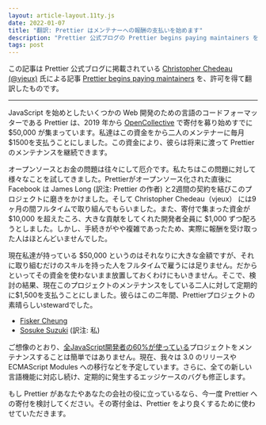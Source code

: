 ```yaml
---
layout: article-layout.11ty.js
date: 2022-01-07
title: "翻訳: Prettier はメンテナーへの報酬の支払いを始めます"
description: "Prettier 公式ブログの Prettier begins paying maintainers を許可を得て翻訳したものです"
tags: post
---
```


この記事は Prettier 公式ブログに掲載されている [Christopher Chedeau (@vjeux)](https://twitter.com/Vjeux) 氏による記事 [Prettier begins paying maintainers](https://prettier.io/blog/2022/01/06/prettier-begins-paying-maintainers.html) を、許可を得て翻訳したものです。

***

JavaScript を始めとしたいくつかの Web 開発のための言語のコードフォーマッターである Prettier は、2019 年から [OpenCollective](https://opencollective.com/prettier) で寄付を募り始めすでに \$50,000 が集まっています。私達はこの資金をから二人のメンテナーに毎月\$1500を支払うことにしました。この資金により、彼らは将来に渡って Prettier のメンテナンスを継続できます。

オープンソースとお金の問題は往々にして厄介です。私たちはこの問題に対して様々なことを試してきました。Prettierがオープンソース化された直後に Facebook は James Long (訳注: Prettier の作者) と2週間の契約を結びこのプロジェクトに磨きをかけました。そして Christopher Chedeau（vjeux） には9ヶ月の間フルタイムで取り組んでもらいました。また、寄付で集まった資金が \$10,000 を超えたころ、大きな貢献をしてくれた開発者全員に \$1,000 ずつ配ろうとしました。しかし、手続きがやや複雑であったため、実際に報酬を受け取った人はほとんどいませんでした。

現在私達が持っている \$50,000 というのはそれなりに大きな金額ですが、それに取り組むだけのスキルを持った人をフルタイムで雇うには足りません。だからといってその資金を使わないまま放置しておくわけにもいきません。そこで、検討の結果、現在このプロジェクトのメンテナンスをしている二人に対して定期的に\$1,500を支払うことにしました。彼らはこの二年間、Prettierプロジェクトの素晴らしいstewardでした。

- [Fisker Cheung](https://github.com/fisker)
- [Sosuke Suzuki](https://github.com/sosukesuzuki) (訳注: 私)

ご想像のとおり、[全JavaScript開発者の60%が使っている](https://twitter.com/vjeux/status/1349383134010200068)プロジェクトをメンテナンスすることは簡単ではありません。現在、我々は 3.0 のリリースや ECMAScript Modules への移行などを予定しています。さらに、全ての新しい言語機能に対応し続け、定期的に発生するエッジケースのバグも修正します。

もし Prettier があなたやあなたの会社の役に立っているなら、今一度 Prettier への寄付を検討してください。その寄付金は、Prettier をより良くするために使わせていただきます。
